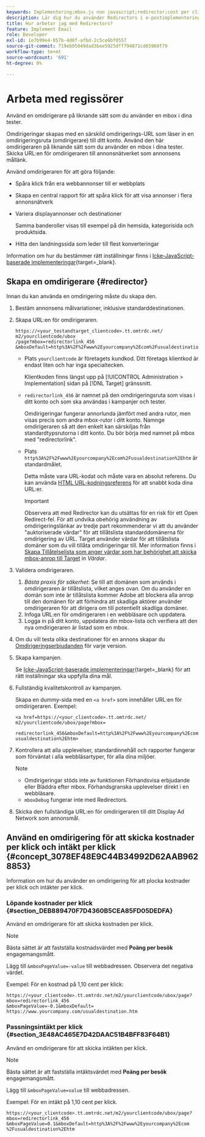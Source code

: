```yaml
---
keywords: Implementering;mbox.js non javascript;redirector;cost per click;intäkt per klick
description: Lär dig hur du använder Redirectors i e-postimplementeringar, ungefär som hur du använder en mbox i Adobe [!DNL Target] verksamhet.
title: Hur arbetar jag med Redirectors?
feature: Implement Email
role: Developer
exl-id: 1e7b99e4-857b-4d0f-afbd-2c5ce6bf0557
source-git-commit: 719eb95049dad3bee5925dff794871cd65969f79
workflow-type: tm+mt
source-wordcount: '691'
ht-degree: 0%

---
```


# Arbeta med regissörer

Använd en omdirigerare på liknande sätt som du använder en mbox i dina tester.

Omdirigeringar skapas med en särskild omdirigerings-URL som läser in en omdirigeringsruta (omdirigerare) till ditt konto. Använd den här omdirigeraren på liknande sätt som du använder en mbox i dina tester. Skicka URL:en för omdirigeraren till annonsnätverket som annonsens mållänk.

Använd omdirigeraren för att göra följande:

* Spåra klick från era webbannonser till er webbplats
* Skapa en central rapport för att spåra klick för att visa annonser i flera annonsnätverk
* Variera displayannonser och destinationer

   Samma banderoller visas till exempel på din hemsida, kategorisida och produktsida.

* Hitta den landningssida som leder till flest konverteringar

Information om hur du bestämmer rätt inställningar finns i [Icke-JavaScript-baserade implementeringar](https://developer.adobe.com/target/implement/email/){target=_blank}.

## Skapa en omdirigerare {#redirector}

Innan du kan använda en omdirigering måste du skapa den.

1. Bestäm annonsens målvariationer, inklusive standarddestinationen.
1. Skapa URL:en för omdirigeraren.

   ```
   https://<your_testandtarget_clientcode>.tt.omtrdc.net/​m2/yourclientcode/ubox
   /​page?mbox=redirectorlink_456
   &mboxDefault=http%3A%2F%2Fwww%2Eyourcompany%2Ecom%2Fusualdestination%2Ehtm
   ```

   * Plats `yourclientcode` är företagets kundkod. Ditt företags klientkod är endast liten och har inga specialtecken.

      Klientkoden finns längst upp på [!UICONTROL Administration > Implementation] sidan på [!DNL Target] gränssnitt.

   * `redirectorlink_456` är namnet på den omdirigeringsruta som visas i ditt konto och som ska användas i kampanjer och tester.

      Omdirigeringar fungerar annorlunda jämfört med andra rutor, men visas precis som andra mbox-rutor i ditt konto. Namnge omdirigeraren så att den enkelt kan särskiljas från standardtypsrutorna i ditt konto.  Du bör börja med namnet på mbox med &quot;redirectorlink&quot;.

   * Plats `http%3A%2F%2Fwww%2Eyourcompany%2Ecom%2Fusualdestination%2Ehtm` är standardmålet.

      Detta måste vara URL-kodat och måste vara en absolut referens. Du kan använda [HTML URL-kodningsreferens](https://www.w3schools.com/tags/ref_urlencode.asp) för att snabbt koda dina URL:er.

      >[!IMPORTANT]
      >
      >Observera att med Redirector kan du utsättas för en risk för ett Open Redirect-fel. För att undvika obehörig användning av omdirigeringslänkar av tredje part rekommenderar vi att du använder &quot;auktoriserade värdar&quot; för att tillåtslista standarddomänerna för omdirigering av URL. Target använder värdar för att tillåtslista domäner som du vill tillåta omdirigeringar till. Mer information finns i [Skapa Tillåtelselista som anger värdar som har behörighet att skicka mbox-anrop till Target](/help/main/administrating-target/hosts.md#allowlist) in *Värdar*.

1. Validera omdirigeraren.
   1. *Bästa praxis för säkerhet*: Se till att domänen som används i omdirigeraren är tillåtslista, vilket anges ovan. Om du använder en domän som inte är tillåtslista kommer Adobe att blockera alla anrop till den domänen för att förhindra att skadliga aktörer använder omdirigeraren för att dirigera om till potentiellt skadliga domäner.
   1. Infoga URL:en för omdirigeraren i en webbläsare och uppdatera.
   1. Logga in på ditt konto, uppdatera din mbox-lista och verifiera att den nya omdirigeraren är listad som en mbox.
1. Om du vill testa olika destinationer för en annons skapar du [Omdirigeringserbjudanden](/help/main/c-experiences/c-visual-experience-composer/redirect-offer.md#task_9578678D42784F5EB9638F8AC8C911FA) för varje version.
1. Skapa kampanjen.

   Se [Icke-JavaScript-baserade implementeringar](https://developer.adobe.com/target/implement/email/){target=_blank} för att rätt inställningar ska uppfylla dina mål.
1. Fullständig kvalitetskontroll av kampanjen.

   Skapa en dummy-sida med en `<a href>` som innehåller URL:en för omdirigeraren. Exempel:

   ```
   <a href=https://<your_clientcode>.tt.omtrdc.net/​m2/yourclientcode/ubox/​page?mbox=
   
   redirectorlink_456&mboxDefault=http%3A%2F%2Fwww%2Eyourcompany%2Ecom%2F​usualdestination%2Ehtm>
   ```

1. Kontrollera att alla upplevelser, standardinnehåll och rapporter fungerar som förväntat i alla webbläsartyper, för alla dina miljöer.

   >[!NOTE]
   >
   >* Omdirigeringar stöds inte av funktionen Förhandsvisa erbjudande eller Bläddra efter mbox. Förhandsgranska upplevelser direkt i en webbläsare.
   >* `mboxDebug` fungerar inte med Redirectors.


1. Skicka den fullständiga URL:en för omdirigeraren till ditt Display Ad Network som annonsmål.

## Använd en omdirigering för att skicka kostnader per klick och intäkt per klick {#concept_3078EF48E9C44B34992D62AAB9628853}

Information om hur du använder en omdirigering för att plocka kostnader per klick och intäkter per klick.

### Löpande kostnader per klick {#section_DEB889470F7D4360B5CEA85FD05DEDFA}

Använd en omdirigerare för att skicka kostnaden per klick.

>[!NOTE]
>
>Bästa sättet är att fastställa kostnadsvärdet med **Poäng per besök** engagemangsmått.

Lägg till `&mboxPageValue=-value` till webbadressen. Observera det negativa värdet.

Exempel: För en kostnad på 1,10 cent per klick:

```
https://<your_clientcode>.tt.omtrdc.net/​m2/yourclientcode/ubox/​page?mbox=redirectorlink_456
&mboxPageValue=-0.1&mboxDefault=​https://www.yourcompany.com/usualdestination.htm
```

### Passningsintäkt per klick {#section_3E48AC465E7D42DAAC51B4BFF83F64B1}

Använd en omdirigerare för att skicka intäkten per klick.

>[!NOTE]
>
>Bästa sättet är att fastställa intäktsvärdet med **Poäng per besök** engagemangsmått.

Lägg till `&mboxPageValue=value` till webbadressen.

Exempel: För en intäkt på 1,10 cent per klick.

```
https://<​your_clientcode>​​​​.tt​​.omtrdc​.net/​​m2/​yourclientcode/​ubox/​​​page?mbox=redirectorlink_456
&mboxPageValue=0.1​&mbox​Default=​​http%3A%2F%2Fwww%2E​yourcompany%2Ecom​%2Fusualdestination%2Ehtm
```
